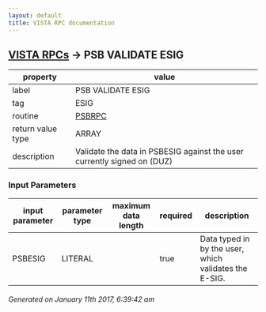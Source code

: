 ```yaml
---
layout: default
title: VISTA RPC documentation
---
```




## [VISTA RPCs](TableOfContent.md) &#8594; PSB VALIDATE ESIG 

 property | value 
--- | --- 
 label | PSB VALIDATE ESIG
 tag | ESIG
 routine | [PSBRPC](http://code.osehra.org/dox/Routine_PSBRPC_source.html)
 return value type | ARRAY
 description | Validate the data in PSBESIG against the user currently signed on (DUZ)

### Input Parameters

| input parameter | parameter type | maximum data length | required | description | 
| --- | --- | --- | --- | --- | 
| PSBESIG | LITERAL |  | true | Data typed in by the user, which validates the E-SIG. | 




 ###### Generated on January 11th 2017, 6:39:42 am
